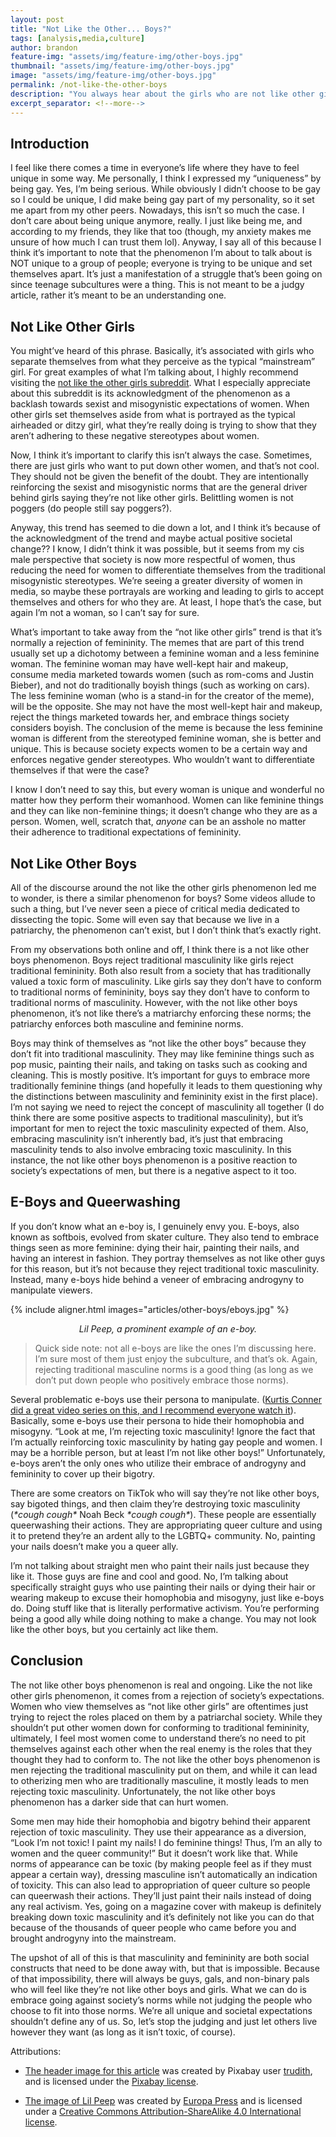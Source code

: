 ```yaml
---
layout: post
title: "Not Like the Other... Boys?"
tags: [analysis,media,culture]
author: brandon
feature-img: "assets/img/feature-img/other-boys.jpg"
thumbnail: "assets/img/feature-img/other-boys.jpg"
image: "assets/img/feature-img/other-boys.jpg"
permalink: /not-like-the-other-boys
description: "You always hear about the girls who are not like other girls, but what about the boys who are not like other boys?"
excerpt_separator: <!--more-->
---
```


## Introduction&nbsp;

I feel like there comes a time in everyone’s life where they have to feel unique in some way. Me personally, I think I expressed my “uniqueness” by being gay. Yes, I’m being serious. While obviously I didn’t choose to be gay so I could be unique, I did make being gay part of my personality, so it set me apart from my other peers. Nowadays, this isn’t so much the case. I don’t care about being unique anymore, really. I just like being me, and according to my friends, they like that too (though, my anxiety makes me unsure of how much I can trust them lol). Anyway, I say all of this because I think it’s important to note that the phenomenon I’m about to talk about is NOT unique to a group of people; everyone is trying to be unique and set themselves apart. It’s just a manifestation of a struggle that’s been going on since teenage subcultures were a thing. This is not meant to be a judgy article, rather it’s meant to be an understanding one.
<!--more-->
## Not Like Other Girls

You might’ve heard of this phrase. Basically, it’s associated with girls who separate themselves from what they perceive as the typical “mainstream” girl. For great examples of what I’m talking about, I highly recommend visiting the [not like the other girls subreddit](https://www.reddit.com/r/notliketheothergirls). What I especially appreciate about this subreddit is its acknowledgment of the phenomenon as a backlash towards sexist and misogynistic expectations of women. When other girls set themselves aside from what is portrayed as the typical airheaded or ditzy girl, what they’re really doing is trying to show that they aren’t adhering to these negative stereotypes about women.

Now, I think it’s important to clarify this isn’t always the case. Sometimes, there are just girls who want to put down other women, and that’s not cool. They should not be given the benefit of the doubt. They are intentionally reinforcing the sexist and misogynistic norms that are the general driver behind girls saying they’re not like other girls. Belittling women is not poggers (do people still say poggers?).

Anyway, this trend has seemed to die down a lot, and I think it’s because of the acknowledgment of the trend and maybe actual positive societal change?? I know, I didn’t think it was possible, but it seems from my cis male perspective that society is now more respectful of women, thus reducing the need for women to differentiate themselves from the traditional misogynistic stereotypes. We’re seeing a greater diversity of women in media, so maybe these portrayals are working and leading to girls to accept themselves and others for who they are. At least, I hope that’s the case, but again I’m not a woman, so I can’t say for sure.

What’s important to take away from the “not like other girls” trend is that it’s normally a rejection of femininity. The memes that are part of this trend usually set up a dichotomy between a feminine woman and a less feminine woman. The feminine woman may have well-kept hair and makeup, consume media marketed towards women (such as rom-coms and Justin Bieber), and not do traditionally boyish things (such as working on cars). The less feminine woman (who is a stand-in for the creator of the meme), will be the opposite. She may not have the most well-kept hair and makeup, reject the things marketed towards her, and embrace things society considers boyish. The conclusion of the meme is because the less feminine woman is different from the stereotyped feminine woman, she is better and unique. This is because society expects women to be a certain way and enforces negative gender stereotypes. Who wouldn’t want to differentiate themselves if that were the case?

I know I don’t need to say this, but every woman is unique and wonderful no matter how they perform their womanhood. Women can like feminine things and they can like non-feminine things; it doesn’t change who they are as a person. Women, well, scratch that, _anyone_ can be an asshole no matter their adherence to traditional expectations of femininity.

## Not Like Other Boys

All of the discourse around the not like the other girls phenomenon led me to wonder, is there a similar phenomenon for boys? Some videos allude to such a thing, but I’ve never seen a piece of critical media dedicated to dissecting the topic. Some will even say that because we live in a patriarchy, the phenomenon can’t exist, but I don’t think that’s exactly right.

From my observations both online and off, I think there is a not like other boys phenomenon. Boys reject traditional masculinity like girls reject traditional femininity. Both also result from a society that has traditionally valued a toxic form of masculinity. Like girls say they don’t have to conform to traditional norms of femininity, boys say they don’t have to conform to traditional norms of masculinity. However, with the not like other boys phenomenon, it’s not like there’s a matriarchy enforcing these norms; the patriarchy enforces both masculine and feminine norms.

Boys may think of themselves as “not like the other boys” because they don’t fit into traditional masculinity. They may like feminine things such as pop music, painting their nails, and taking on tasks such as cooking and cleaning. This is mostly positive. It’s important for guys to embrace more traditionally feminine things (and hopefully it leads to them questioning why the distinctions between masculinity and femininity exist in the first place). I’m not saying we need to reject the concept of masculinity all together (I do think there are some positive aspects to traditional masculinity), but it’s important for men to reject the toxic masculinity expected of them. Also, embracing masculinity isn’t inherently bad, it’s just that embracing masculinity tends to also involve embracing toxic masculinity. In this instance, the not like other boys phenomenon is a positive reaction to society’s expectations of men, but there is a negative aspect to it too.

## E-Boys and Queerwashing

If you don’t know what an e-boy is, I genuinely envy you. E-boys, also known as softbois, evolved from skater culture. They also tend to embrace things seen as more feminine: dying their hair, painting their nails, and having an interest in fashion. They portray themselves as not like other guys for this reason, but it’s not because they reject traditional toxic masculinity. Instead, many e-boys hide behind a veneer of embracing androgyny to manipulate viewers.

{% include aligner.html images="articles/other-boys/eboys.jpg" %}

<p style="text-align:center"><em>Lil Peep, a prominent example of an e-boy.</em></p>

> Quick side note: not all e-boys are like the ones I’m discussing here. I’m sure most of them just enjoy the subculture, and that’s ok. Again, rejecting traditional masculine norms is a good thing (as long as we don’t put down people who positively embrace those norms).

Several problematic e-boys use their persona to manipulate. &#40;[Kurtis Conner did a great video series on this, and I recommend everyone watch it](https://www.youtube.com/watch?v=AdkQeUo5bWY)&#41;. Basically, some e-boys use their persona to hide their homophobia and misogyny. “Look at me, I’m rejecting toxic masculinity! Ignore the fact that I’m actually reinforcing toxic masculinity by hating gay people and women. I may be a horrible person, but at least I’m not like other boys!” Unfortunately, e-boys aren’t the only ones who utilize their embrace of androgyny and femininity to cover up their bigotry.

There are some creators on TikTok who will say they’re not like other boys, say bigoted things, and then claim they’re destroying toxic masculinity (*&#42;cough cough&#42;* Noah Beck *&#42;cough cough&#42;*). These people are essentially queerwashing their actions. They are appropriating queer culture and using it to pretend they’re an ardent ally to the LGBTQ+ community. No, painting your nails doesn’t make you a queer ally.

I’m not talking about straight men who paint their nails just because they like it. Those guys are fine and cool and good. No, I’m talking about specifically straight guys who use painting their nails or dying their hair or wearing makeup to excuse their homophobia and misogyny, just like e-boys do. Doing stuff like that is literally performative activism. You’re performing being a good ally while doing nothing to make a change. You may not look like the other boys, but you certainly act like them.

## Conclusion

The not like other boys phenomenon is real and ongoing. Like the not like other girls phenomenon, it comes from a rejection of society’s expectations. Women who view themselves as “not like other girls” are oftentimes just trying to reject the roles placed on them by a patriarchal society. While they shouldn’t put other women down for conforming to traditional femininity, ultimately, I feel most women come to understand there’s no need to pit themselves against each other when the real enemy is the roles that they thought they had to conform to. The not like the other boys phenomenon is men rejecting the traditional masculinity put on them, and while it can lead to otherizing men who are traditionally masculine, it mostly leads to men rejecting toxic masculinity. Unfortunately, the not like other boys phenomenon has a darker side that can hurt women.

Some men may hide their homophobia and bigotry behind their apparent rejection of toxic masculinity. They use their appearance as a diversion, “Look I’m not toxic! I paint my nails! I do feminine things! Thus, I’m an ally to women and the queer community!” But it doesn’t work like that. While norms of appearance can be toxic (by making people feel as if they must appear a certain way), dressing masculine isn’t automatically an indication of toxicity. This can also lead to appropriation of queer culture so people can queerwash their actions. They’ll just paint their nails instead of doing any real activism. Yes, going on a magazine cover with makeup is definitely breaking down toxic masculinity and it’s definitely not like you can do that because of the thousands of queer people who came before you and brought androgyny into the mainstream.

The upshot of all of this is that masculinity and femininity are both social constructs that need to be done away with, but that is impossible. Because of that impossibility, there will always be guys, gals, and non-binary pals who will feel like they’re not like other boys and girls. What we can do is embrace going against society’s norms while not judging the people who choose to fit into those norms. We’re all unique and societal expectations shouldn’t define any of us. So, let’s stop the judging and just let others live however they want (as long as it isn’t toxic, of course).

Attributions:

* [The header image for this article](https://pixabay.com/illustrations/floral-pattern-background-1814372/) was created by Pixabay user [trudith](https://pixabay.com/users/trudith-3117193/), and is licensed under the [Pixabay license](https://pixabay.com/service/license/).

* [The image of Lil Peep](https://commons.wikimedia.org/wiki/File:Lilpeep21.jpg) was created by [Europa Press](https://www.europapress.es) and is licensed under a [Creative Commons Attribution-ShareAlike 4.0 International license](https://creativecommons.org/licenses/by-sa/4.0/deed.en).
